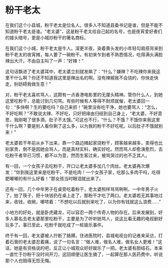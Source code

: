 # 粉干老太

在我们这个小县城，粉干老太是位名人。很多人不知道县委书记是谁，但是不能不知道粉干老太是谁。“老太婆”，这是粉干老太给自己起的名号，也是夜宵爱好者们的接头暗号，更是小城炒粉干的著名商标。 

在我们这个小城，粉干老太是牛人。深更半夜，染着黄头发的小年轻勾肩搭背来到粉干老太的夜宵摊，每人要了一碗粉干。有初来乍到者不熟悉情况，吃得满头满脸辣出大汗，不由自主叫了一声：“好辣！” 

这句话飘进了老太婆耳中，老太婆立刻就发飙了：“什么？嫌辣？不吃辣你来我这里干什么啊？你还不知道我这里是辣出名的啊。没有辣椒我不会烧的，你快走快走，别妨碍我做生意！” 

对，粉干老太喜欢骂人，这颇有一点香港电影里的无厘头精神。管你什么人，到她这里吃粉干，总能讨到几句骂。有些时候有人等得不耐烦就催，老太婆回一句：“多快啊？生的要吃吗？自己来抓！”碗里没有吃干净，她也要骂人：“怎么，不好吃啊？”不敢说太辣、不好吃，只好把缘由归结到自己身上，“老太婆，不好意思，我刚喝了很多酒，肚子不太饿。”可这也不行，“什么？不饿？不饿你来我这里干什么啊？要是别人看你剩了这么多，以为我的粉干不好吃呢。以后肚子不饿就别来！” 

老太婆若干年前从乡下出来，靠一个路边摊起家烧粉干，顾客越来越多，卖得也比别家贵，倒不是因她会骂人，而是真材实料，确实好吃。然而骂人却愈演愈烈，去吃粉干者早已习惯，都不以为意，然而生客过来，被骂哭过的也不乏其人。 

有一回，一个女孩子去吃粉干，开口让老太婆多加几个肉丝。老太婆再次爆发：“你到我这里来是吃粉干，不是吃肉！一个女孩子家，吃那么多肉干吗，吃得肥嘟嘟的有什么好看！”那女孩当时眼泪就出来了。 

还有一回，几个中年男子在桌旁吃着粉干，老太婆照样骂骂咧咧，一中年男子火了，拍了筷子，把十块钱扔在桌上走了，那粉干才吃了两口。老太婆若无其事地过来，收钱，收碗，嘟哝着：“不想吃以后就别来吃了，以为你有钱就这么浪费……” 

小地方的好处，就是卧虎藏龙，可以容忍一两个传奇人物的存在。后来发展到，好多人慕名去老太婆那里吃粉干，主要是为了听听她骂人，说这比看无趣的电视剧好玩多了。事已至此，吃粉干就吃成了一桩娱乐事件。 

终于有一回，老太婆被人拧断了胳膊。住进医院时，县城电视台的记者来采访，打着石膏的老太婆忍着痛，说了一句名言：“做人难，做名人难，做名女人更难！”这话，她是有资格说的吧，反正让小城观众好好娱乐了一把。老太婆有胆结石，本来一直忙于炒粉干没时间开刀，这回顺便让医生摘了，一起算在那人医药费中，听说那个人也赔得无怨无悔。
